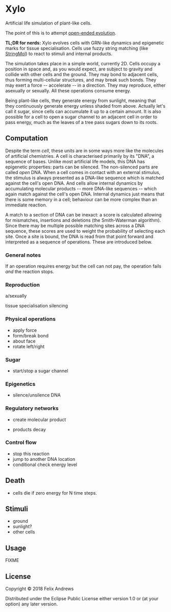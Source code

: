 # Xylo

Artificial life simulation of plant-like cells.

The point of this is to attempt [open-ended
evolution](http://www.alife.org/workshops/oee3/).

**TL;DR for nerds:** Xylo evolves cells with GRN-like dynamics and
epigenetic marks for tissue specialisation. Cells use fuzzy string
matching (like [StringMol](http://stringmol.york.ac.uk/)) to react to
stimuli and internal products.

The simulation takes place in a simple world, currently 2D. Cells
occupy a position in space and, as you would expect, are subject to
gravity and collide with other cells and the ground. They may bond to
adjacent cells, thus forming multi-cellular structures, and may break
such bonds. They may exert a force -- accelerate -- in a
direction. They may reproduce, either asexually or sexually. All these
operations consume energy.

Being plant-like cells, they generate energy from sunlight, meaning
that they continuously generate energy unless shaded from
above. Actually let's call it sugar, since cells can accumulate it up
to a certain amount. It is also possible for a cell to open a sugar
channel to an adjacent cell in order to pass energy, much as the
leaves of a tree pass sugars down to its roots.


## Computation

Despite the term _cell_, these units are in some ways more like the
molecules of artificial chemistries.  A cell is characterised
primarily by its "DNA", a sequence of bases. Unlike most artificial
life models, this DNA has epigenetic properties: parts can be
silenced. The non-silenced parts are called _open_ DNA. When a cell
comes in contact with an external stimulus, the stimulus is always
presented as a DNA-like sequence which is matched against the cell's
open DNA. And cells allow internal dynamics by accumulating molecular
products -- more DNA-like sequences -- which again match against the
cell's open DNA. Internal dynamics just means that there is some
memory in a cell; behaviour can be more complex than an immediate
reaction.

A match to a section of DNA can be inexact: a score is calculated
allowing for mismatches, insertions and deletions (the Smith-Waterman
algorithm). Since there may be multiple possible matching sites across
a DNA sequence, these scores are used to weight the probability of
selecting each site. Once a site is bound, the DNA is read from that
point forward and interpreted as a sequence of operations. These are
introduced below.

### General notes

If an operation requires energy but the cell can not pay, the
operation fails *and* the reaction stops.

### Reproduction

a/sexually

tissue specialisation
silencing


### Physical operations

* apply force
* form/break bond
* about face
* rotate left/right

### Sugar

* start/stop a sugar channel

### Epigenetics

* silence/unsilence DNA

### Regulatory networks

* create molecular product

- products decay


### Control flow

* stop this reaction
* jump to another DNA location
* conditional check energy level




## Death

* cells die if zero energy for N time steps.


## Stimuli

* ground
* sunlight?
* other cells




## Usage

FIXME

## License

Copyright © 2018 Felix Andrews

Distributed under the Eclipse Public License either version 1.0 or (at
your option) any later version.
